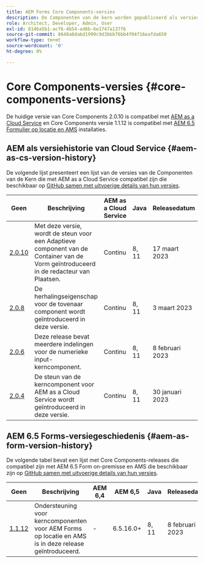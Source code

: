```yaml
---
title: AEM Forms Core Components-versies
description: De Componenten van de kern worden gepubliceerd als versies die meer dan één versie van de zelfde kerncomponenten kunnen bevatten. In dit document wordt uitgelegd welke versies en versies beschikbaar zijn en hoe u de compatibiliteit met Core Components en AEM begrijpt.
role: Architect, Developer, Admin, User
exl-id: 8146a5b1-acf6-4b54-ad6b-6e1747a137f6
source-git-commit: 8648a8dabd1999c9d3bbb76bb4f04f16eafda650
workflow-type: tm+mt
source-wordcount: '0'
ht-degree: 0%

---
```


# Core Components-versies {#core-components-versions}

De huidige versie van Core Components 2.0.10 is compatibel met [AEM as a Cloud Service](https://experienceleague.adobe.com/docs/experience-manager-cloud-service/landing/home.html) en Core Components versie 1.1.12 is compatibel met [AEM 6.5 Formulier op locatie en AMS](https://experienceleague.adobe.com/docs/experience-manager-65/user-guide/home.html) installaties.

## AEM als versiehistorie van Cloud Service {#aem-as-cs-version-history}

De volgende lijst presenteert een lijst van de versies van de Componenten van de Kern die met AEM as a Cloud Service compatibel zijn die beschikbaar op [GitHub samen met uitvoerige details van hun versies](https://github.com/adobe/aem-core-forms-components/releases).

| Geen | Beschrijving | AEM as a Cloud Service | Java | Releasedatum |
|---|---|---|---|---|
| [2.0.10](https://github.com/adobe/aem-core-forms-components/releases/tag/core-forms-components-reactor-2.0.10) | Met deze versie, wordt de steun voor een Adaptieve component van de Container van de Vorm geïntroduceerd in de redacteur van Plaatsen. | Continu | 8, 11 | 17 maart 2023 |
| [2.0.8](https://github.com/adobe/aem-core-forms-components/releases/tag/core-forms-components-reactor-2.0.8) | De herhalingseigenschap voor de tovenaar component wordt geïntroduceerd in deze versie. | Continu | 8, 11 | 3 maart 2023 |
| [2.0.6](https://github.com/adobe/aem-core-forms-components/releases/tag/core-forms-components-reactor-2.0.6) | Deze release bevat meerdere indelingen voor de numerieke input-kerncomponent. | Continu | 8, 11 | 8 februari 2023 |
| [2.0.4](https://github.com/adobe/aem-core-forms-components/releases/tag/core-forms-components-reactor-2.0.6) | De steun van de kerncomponent voor AEM as a Cloud Service wordt geïntroduceerd in deze versie. | Continu | 8, 11 | 30 januari 2023 |

## AEM 6.5 Forms-versiegeschiedenis {#aem-as-form-version-history}

De volgende tabel bevat een lijst met Core Components-releases die compatibel zijn met AEM 6.5 Form on-premisse en AMS die beschikbaar zijn op [GitHub samen met uitvoerige details van hun versies](https://github.com/adobe/aem-core-forms-components/releases/tag/core-forms-components-reactor-1.1.12).

| Geen | Beschrijving | AEM 6,4 | AEM 6,5 | Java | Releasedatum |
|---|---|---|---|---|---|
| [1.1.12](https://github.com/adobe/aem-core-forms-components/releases/tag/core-forms-components-reactor-1.1.12) | Ondersteuning voor kerncomponenten voor AEM Forms op locatie en AMS is in deze release geïntroduceerd. | - | 6.5.16.0+ | 8, 11 | 8 februari 2023 |
